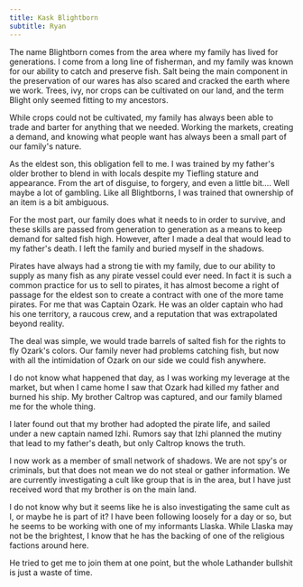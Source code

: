 ```yaml
---
title: Kask Blightborn
subtitle: Ryan
---
```


The name Blightborn comes from the area where my family has lived for generations. I come from a long line of fisherman, and my family was known for our ability to catch and preserve fish. Salt being the main component in the preservation of our wares has also scared and cracked the earth where we work. Trees, ivy, nor crops can be cultivated on our land, and the term Blight only seemed fitting to my ancestors.

While crops could not be cultivated, my family has always been able to trade and barter for anything that we needed. Working the markets, creating a demand, and knowing what people want has always been a small part of our family's nature.

As the eldest son, this obligation fell to me. I was trained by my father's older brother to blend in with locals despite my Tiefling stature and appearance. From the art of disguise, to forgery, and even a little bit…. Well maybe a lot of gambling. Like all Blightborns, I was trained that ownership of an item is a bit ambiguous.

For the most part, our family does what it needs to in order to survive, and these skills are passed from generation to generation as a means to keep demand for salted fish high. However, after I made a deal that would lead to my father's death. I left the family and buried myself in the shadows.

Pirates have always had a strong tie with my family, due to our ability to supply as many fish as any pirate vessel could ever need. In fact it is such a common practice for us to sell to pirates, it has almost become a right of passage for the eldest son to create a contract with one of the more tame pirates. For me that was Captain Ozark. He was an older captain who had his one territory, a raucous crew, and a reputation that was extrapolated beyond reality.

The deal was simple, we would trade barrels of salted fish for the rights to fly Ozark's colors. Our family never had problems catching fish, but now with all the intimidation of Ozark on our side we could fish anywhere.

I do not know what happened that day, as I was working my leverage at the market, but when I came home I saw that Ozark had killed my father and burned his ship. My brother Caltrop was captured, and our family blamed me for the whole thing.

I later found out that my brother had adopted the pirate life, and sailed under a new captain named Izhi. Rumors say that Izhi planned the mutiny that lead to my father's death, but only Caltrop knows the truth.

I now work as a member of small network of shadows. We are not spy's or criminals, but that does not mean we do not steal or gather information. We are currently investigating a cult like group that is in the area, but I have just received word that my brother is on the main land.

I do not know why but it seems like he is also investigating the same cult as I, or maybe he is part of it? I have been following loosely for a day or so, but he seems to be working with one of my informants Llaska. While Llaska may not be the brightest, I know that he has the backing of one of the religious factions around here.

He tried to get me to join them at one point, but the whole Lathander bullshit is just a waste of time.
